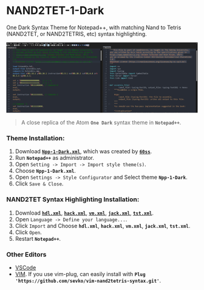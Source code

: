 # NAND2TET-1-Dark
One Dark Syntax Theme for Notepad++, with matching Nand to Tetris (NAND2TET, or NAND2TETRIS, etc) syntax highlighting.

![Npp-1-Dark](https://raw.githubusercontent.com/AvivYaish/NAND2TET-1-Dark/master/screenshot.jpg)
> A close replica of the Atom **`One Dark`** syntax theme in **`Notepad++`**.

### Theme Installation:
1. Download [**`Npp-1-Dark.xml`**](https://raw.githubusercontent.com/AvivYaish/NAND2TET-1-Dark/master/Npp-1-Dark.xml), which was created by [**`60ss`**](https://github.com/60ss/Npp-1-Dark).
2. Run **`Notepad++`** as administrator.
3. Open `Setting -> Import -> Import style theme(s)`.
4. Choose **`Npp-1-Dark.xml`**.
5. Open `Settings -> Style Configurator` and Select theme **`Npp-1-Dark`**.
6. Click `Save & Close`.

### NAND2TET Syntax Highlighting Installation:
1. Download [**`hdl.xml`**](https://raw.githubusercontent.com/AvivYaish/NAND2TET-1-Dark/master/hdl.xml), [**`hack.xml`**](https://raw.githubusercontent.com/AvivYaish/NAND2TET-1-Dark/master/hack.xml), [**`vm.xml`**](https://raw.githubusercontent.com/AvivYaish/NAND2TET-1-Dark/master/vm.xml), [**`jack.xml`**](https://raw.githubusercontent.com/AvivYaish/NAND2TET-1-Dark/master/jack.xml), [**`tst.xml`**](https://raw.githubusercontent.com/AvivYaish/NAND2TET-1-Dark/master/tst.xml).
2. Open `Language -> Define your language...`.
3. Click `Import` and Choose **`hdl.xml`**, **`hack.xml`**, **`vm.xml`**, **`jack.xml`**, **`tst.xml`**.
4. Click `Open`.
4. Restart **`Notepad++`**.

### Other Editors
- [VSCode](https://marketplace.visualstudio.com/items?itemName=loyio.Nand2Tetris-vscode)
- [VIM](https://github.com/sevko/vim-nand2tetris-syntax). If you use vim-plug, can easily install with **`Plug 'https://github.com/sevko/vim-nand2tetris-syntax.git'`**.
